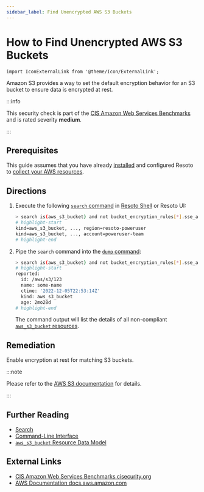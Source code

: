 ```yaml
---
sidebar_label: Find Unencrypted AWS S3 Buckets
---
```


# How to Find Unencrypted AWS S3 Buckets

```mdx-code-block
import IconExternalLink from '@theme/Icon/ExternalLink';
```

Amazon S3 provides a way to set the default encryption behavior for an S3 bucket to ensure data is encrypted at rest.

:::info

This security check is part of the [CIS Amazon Web Services Benchmarks](https://cisecurity.org/benchmark/amazon_web_services) and is rated severity **medium**.

:::

## Prerequisites

This guide assumes that you have already [installed](../../../getting-started/install-resoto/index.md) and configured Resoto to [collect your AWS resources](../../../how-to-guides/data-sources/collect-aws-resource-data.md).

## Directions

1. Execute the following [`search` command](../../../reference/cli/search-commands/search.md) in [Resoto Shell](../../../reference/components/shell.md) or Resoto UI:

   ```bash
   > search is(aws_s3_bucket) and not bucket_encryption_rules[*].sse_algorithm!=null
   # highlight-start
   ​kind=aws_s3_bucket, ..., region=resoto-poweruser
   ​kind=aws_s3_bucket, ..., account=poweruser-team
   # highlight-end
   ```

2. Pipe the `search` command into the [`dump` command](../../../reference/cli/format-commands/dump.md):

   ```bash
   > search is(aws_s3_bucket) and not bucket_encryption_rules[*].sse_algorithm!=null | dump
   # highlight-start
   ​reported:
   ​  id: /aws/s3/123
   ​  name: some-name
   ​  ctime: '2022-12-05T22:53:14Z'
   ​  kind: aws_s3_bucket
   ​  age: 2mo28d
   # highlight-end
   ```

   The command output will list the details of all non-compliant [`aws_s3_bucket` resources](../../../reference/data-models/aws/index.md#aws_s3_bucket).

## Remediation

Enable encryption at rest for matching S3 buckets.

:::note

Please refer to the [AWS S3 documentation](https://aws.amazon.com/blogs/security/how-to-prevent-uploads-of-unencrypted-objects-to-amazon-s3) for details.

:::

## Further Reading

- [Search](../../../reference/search/index.md)
- [Command-Line Interface](../../../reference/cli/index.md)
- [`aws_s3_bucket` Resource Data Model](../../../reference/data-models/aws/index.md#aws_s3_bucket)

## External Links

- [CIS Amazon Web Services Benchmarks <span class="badge badge--secondary">cisecurity.org <IconExternalLink width="10" height="10" /></span>](https://cisecurity.org/benchmark/amazon_web_services)
- [AWS Documentation <span class="badge badge--secondary">docs.aws.amazon.com <IconExternalLink width="10" height="10" /></span>](https://aws.amazon.com/blogs/security/how-to-prevent-uploads-of-unencrypted-objects-to-amazon-s3)
